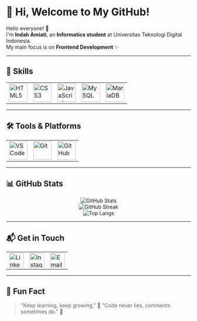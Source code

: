 # 🌸 Hi, Welcome to My GitHub!  

Hello everyone! 👋  
I'm **Indah Amiati**, an **Informatics student** at Universitas Teknologi Digital Indonesia.  
My main focus is on **Frontend Development** ✨  

---

## 🚀 Skills
<table>
<tr>
  <td><img src="https://cdn.jsdelivr.net/npm/simple-icons@v10/icons/html5.svg" width="50" alt="HTML5"></td>
  <td><img src="https://cdn.jsdelivr.net/npm/simple-icons@v10/icons/css3.svg" width="50" alt="CSS3"></td>
  <td><img src="https://cdn.jsdelivr.net/npm/simple-icons@v10/icons/javascript.svg" width="50" alt="JavaScript"></td>
  <td><img src="https://cdn.jsdelivr.net/npm/simple-icons@v10/icons/mysql.svg" width="50" alt="MySQL"></td>
  <td><img src="https://cdn.jsdelivr.net/npm/simple-icons@v10/icons/mariadb.svg" width="50" alt="MariaDB"></td>
</tr>
</table>

---

## 🛠️ Tools & Platforms
<table>
<tr>
  <td><img src="https://cdn.jsdelivr.net/npm/simple-icons@v10/icons/visualstudiocode.svg" width="50" alt="VS Code"></td>
  <td><img src="https://cdn.jsdelivr.net/npm/simple-icons@v10/icons/git.svg" width="50" alt="Git"></td>
  <td><img src="https://cdn.jsdelivr.net/npm/simple-icons@v10/icons/github.svg" width="50" alt="GitHub"></td>
</tr>
</table>  

---

## 📊 GitHub Stats
<p align="center">
  <img src="https://github-readme-stats.vercel.app/api?username=Indah135&show_icons=true&theme=radical" alt="GitHub Stats" />
  <br/>
  <img src="https://nirzak-streak-stats.vercel.app/?user=Indah135&theme=radical&hide_border=true" alt="GitHub Streak" />
  <br/>
  <img src="https://github-readme-stats.vercel.app/api/top-langs/?username=Indah135&layout=compact&theme=radical" alt="Top Langs" />
</p>

---

## 📬 Get in Touch
<table>
<tr>
  <td><a href="https://www.linkedin.com/in/indah-amiati"><img src="https://cdn.jsdelivr.net/npm/simple-icons@v10/icons/linkedin.svg" width="40" alt="LinkedIn"></a></td>
  <td><a href="https://www.instagram.com/indahh_amiati?igsh=dW40ZWljOTZvY3Y0"><img src="https://cdn.jsdelivr.net/npm/simple-icons@v10/icons/instagram.svg" width="40" alt="Instagram"></a></td>
  <td><a href="mailto:indahamiati85@gmail.com"><img src="https://cdn.jsdelivr.net/npm/simple-icons@v10/icons/gmail.svg" width="40" alt="Email"></a></td>
</tr>
</table>  

---

## 🌼 Fun Fact
> "Keep learning, keep growing." 🌱
> "Code never lies, comments sometimes do." 📝  
